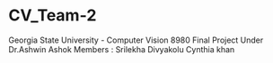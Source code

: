 # CV_Team-2
Georgia State University - Computer Vision 8980 Final Project Under Dr.Ashwin Ashok
Members : Srilekha Divyakolu	Cynthia khan
